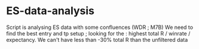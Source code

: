 # ES-data-analysis
Script is analysing ES data with some confluences (WDR ; M7B)
We need to find the best entry and tp setup ; looking for the : highest total R / winrate / expectancy. We can't have less than -30% total R than the unfiltered data
